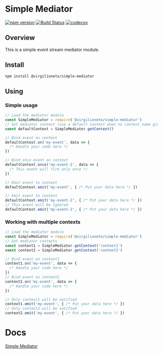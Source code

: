 # Simple Mediator

[![npm version](https://badge.fury.io/js/@virgilioneto/simple-mediator.svg)](https://badge.fury.io/js/simple-mediator)
[![Build Status](https://travis-ci.org/virgilioneto/simple-mediator.svg?branch=master)](https://travis-ci.org/virgilioneto/simple-mediator)
[![codecov](https://codecov.io/gh/virgilioneto/simple-mediator/branch/master/graph/badge.svg)](https://codecov.io/gh/virgilioneto/simple-mediator)

## Overview

This is a simple event stream mediator module.

## Install

```bash
npm install @virgilioneto/simple-mediator
```

## Using

### Simple usage

```javascript
// Load the mediator module
const SimpleMediator = require('@virgilioneto/simple-mediator')
// Get mediator context (use a default context when no context name given)
const defaultContext = SimpleMediator.getContext()

// Bind event on context
defaultContext.on('my-event', data => {
  /* Handle your code here */
})

// Bind once event on context
defaultContext.once('my-event-2', data => {
  /* This event will fire only once */
})

// Emit event to context
defaultContext.emit('my-event', { /* Put your data here */ })

// Emit event to context
defaultContext.emit('my-event-2', { /* Put your data here */ })
// This event will be ignored
defaultContext.emit('my-event-2', { /* Put your data here */ })
```

### Working with multiple contexts

```javascript
// Load the mediator module
const SimpleMediator = require('@virgilioneto/simple-mediator')
// Get mediator contexts
const context1 = SimpleMediator.getContext('context1')
const context2 = SimpleMediator.getContext('context2')

// Bind event on context1
context1.on('my-event', data => {
  /* Handle your code here */
})
// Bind event on context2
context2.on('my-event', data => {
  /* Handle your code here */
})

// Only context1 will be notified
context1.emit('my-event', { /* Put your data here */ })
// Only context2 will be notified
context2.emit('my-event', { /* Put your data here */ })
```


# Docs
[Simple Mediator](https://virgilioneto.github.io/simple-mediator)
